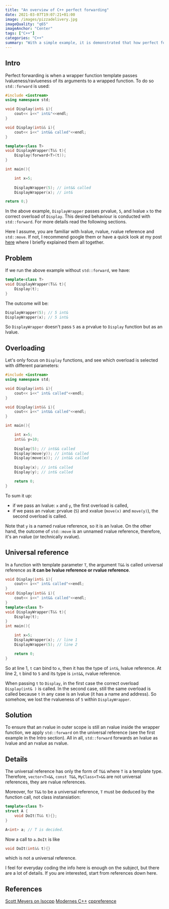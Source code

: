 ```yaml
---
title: "An overview of C++ perfect forwarding"
date: 2021-03-07T19:07:21+01:00
image: /images/pizzadelivery.jpg
imageQuality: "q65"
imageAnchor: "Center" 
tags: ["C++"]
categories: "C++" 
summary: "With a simple example, it is demonstrated that how perfect forwarding can keep rvalueness of function's parameters. The universal reference is also discussed."
---
```


## Intro

Perfect forwarding is when a wrapper function template passes lvalueness/ravlueness of its arguments to a wrapped function. To do so `std::forward` is used:

```cpp
#include <iostream>
using namespace std;

void Display(int& i){
    cout<< i<<" int&"<<endl;
}

void Display(int&& i){
    cout<< i<<" int&& called"<<endl;
}

template<class T>
void DisplayWrapper(T&& t){
    Display(forward<T>(t));
}

int main(){

    int x=5;
    
    DisplayWrapper(5); // int&& called
    DisplayWrapper(x); // int&

return 0;}
```

In the above example, `DisplayWrapper` passes prvalue, `5`, and lvalue `x` to the correct overload of `Display`. This desired behaviour is conducted with `std::forward`. 
For more details read the following sections.

Here I assume, you are familiar with lvalue, rvalue, rvalue reference and `std::move`. If not, I recommend google them or have a quick look at my post [here](https://iamsorush.com/posts/move-semantics-cpp/) where I briefly explained them all together. 

## Problem

If we run the above example without `std::forward`, we have:

```cpp
template<class T>
void DisplayWrapper(T&& t){
    Display(t);
}
```
The outcome will be:

```cpp
DisplayWrapper(5); // 5 int&
DisplayWrapper(x); // 5 int&
```

So `DisplayWrapper` doesn't pass `5` as a prvalue to `Display` function but as an lvalue. 

## Overloading

Let's only focus on `Display` functions, and see which overload is selected with different parameters:

```cpp
#include <iostream>
using namespace std;

void Display(int& i){
    cout<< i<<" int& called"<<endl;
}

void Display(int&& i){
    cout<< i<<" int&& called"<<endl;
}

int main(){

    int x=5;
    int&& y=10;
    
    Display(5); // int&& called
    Display(move(y)); // int&& called
    Display(move(x)); // int&& called
    
    Display(x); // int& called
    Display(y); // int& called

    return 0;
}
```

To sum it up:

* if we pass an lvalue:  `x` and `y`, the first overload is called,  
* if we pass an rvalue: prvalue (`5`) and xvalue (`move(x)` and `move(y)`), the second overload is called.

Note that `y` is a named rvalue reference, so it is an lvalue. On the other hand, the outcome of `std::move` is an unnamed rvalue reference, therefore, it's 
an rvalue (or technically xvalue).  



## Universal reference

In a function with template parameter `T`, the argument `T&&` is called universal reference as **it can be lvalue reference or rvalue reference**.

```cpp
void Display(int& i){
    cout<< i<<" int& called"<<endl;
}
void Display(int&& i){
    cout<< i<<" int&& called"<<endl;
}
template<class T>
void DisplayWrapper(T&& t){
    Display(t);
}
int main(){

    int x=5;
    DisplayWrapper(x); // line 1
    DisplayWrapper(5); // line 2

    return 0;
}
```

So at line 1, `t` can bind to `x`, then it has the type of `int&`, lvalue reference. At line 2, `t` bind to `5` and its type is `int&&`, rvalue reference. 

When passing `t` to `Display`, in the first case the correct overload
 `Display(int& )` is called. In the second case, still the same overload is called because `t` in any case is an lvalue (it has a name and address). So somehow, we lost the rvalueness of `5` within `DisplayWrapper`. 


 ## Solution

 To ensure that an rvalue in outer scope is still an rvalue inside the wrapper function, we apply `std::forward` on the universal reference (see the first example in the Intro section). All in all, `std::forward` forwards an lvalue as lvalue and an rvalue as rvalue.


 ## Details 

The universal reference has only the form of `T&&` where `T` is a template type. Therefore, `vector<T>&&`, `const T&&`, `MyClass<T>&&` are not universal references, they are rvalue references.

Moreover, for `T&&` to be a universal reference, `T` must be deduced by the function call, not class instansiation:

```cpp
template<class T>
struct A {
    void DoIt(T&& t){};
}

A<int> a; // T is decided.
```
Now a call to `a.DoIt` is like

```cpp
void DoIt(int&& t){}
```

which is not a universal reference.


I feel for everyday coding the info here is enough on the subject, but there are a lot of details. If you are interested, start from references down here. 




## References

[Scott Meyers on Isocpp](https://isocpp.org/blog/2012/11/universal-references-in-c11-scott-meyers)
[Modernes C++](https://www.modernescpp.com/index.php/perfect-forwarding)
[cppreference](https://en.cppreference.com/w/cpp/utility/forward)



